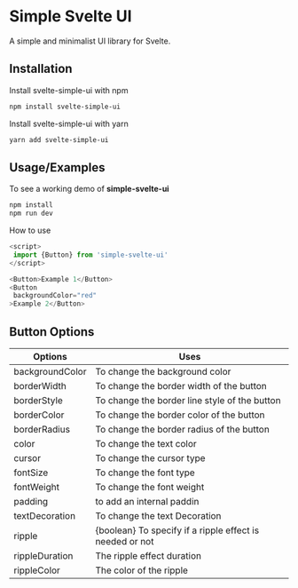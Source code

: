 # Simple Svelte UI

A simple and minimalist UI library for Svelte.

## Installation

Install svelte-simple-ui with npm

```bash
npm install svelte-simple-ui
```

Install svelte-simple-ui with yarn

```bash
yarn add svelte-simple-ui
```

## Usage/Examples

To see a working demo of **simple-svelte-ui**

```bash
npm install 
npm run dev 
```

How to use

```js
<script>
 import {Button} from 'simple-svelte-ui'
</script>

<Button>Example 1</Button>
<Button
 backgroundColor="red"
>Example 2</Button>
```

## Button Options

| Options |Uses  |
|--|--|
|  backgroundColor| To change the background color|
|borderWidth|To change the border width of the button |
|borderStyle|To change the border line style of the button |
|borderColor|To change the border color of the button |
|borderRadius|To change the border radius of the button |
|color|To change the text color |
|cursor|To change the cursor type |
|fontSize|To change the font type|
|fontWeight|To change the font weight |
|padding| to add an internal paddin |
|textDecoration|To change the text Decoration |
|ripple|{boolean} To specify if a ripple effect is needed or not |
|rippleDuration|The ripple effect duration |
|rippleColor|The color of the ripple |
